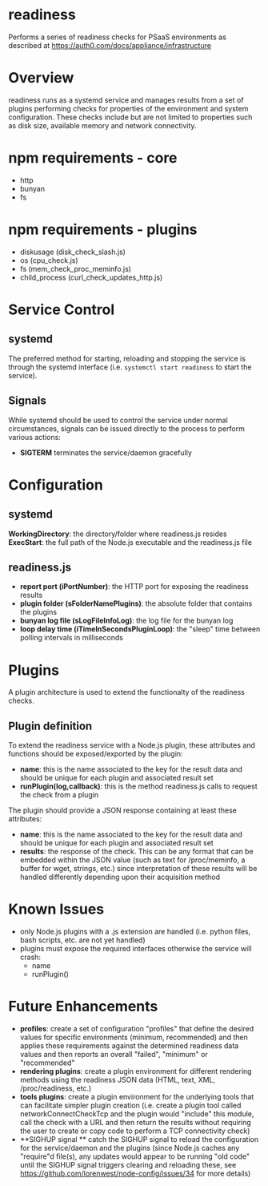 # readiness
Performs a series of readiness checks for PSaaS environments as described at https://auth0.com/docs/appliance/infrastructure

# Overview
readiness runs as a systemd service and manages results from a set of plugins performing
checks for properties of the environment and system configuration. These checks include
but are not limited to properties such as disk size, available memory and network
connectivity.

# npm requirements - core
* http
* bunyan
* fs

# npm requirements - plugins
* diskusage (disk_check_slash.js)
* os (cpu_check.js)
* fs (mem_check_proc_meminfo.js)
* child_process (curl_check_updates_http.js)

# Service Control
## systemd
The preferred method for starting, reloading and stopping the service is through
the systemd interface (i.e. `systemctl start readiness` to start the service).

## Signals
While systemd should be used to control the service under normal circumstances,
signals can be issued directly to the process to perform various actions:
* **SIGTERM** terminates the service/daemon gracefully

# Configuration

## systemd
**WorkingDirectory**: the directory/folder where readiness.js resides
**ExecStart**: the full path of the Node.js executable and the readiness.js file

## readiness.js
* **report port (iPortNumber)**: the HTTP port for exposing the readiness results
* **plugin folder (sFolderNamePlugins)**: the absolute folder that contains the plugins
* **bunyan log file (sLogFileInfoLog)**: the log file for the bunyan log
* **loop delay time (iTimeInSecondsPluginLoop)**: the "sleep" time between polling intervals in milliseconds

# Plugins
A plugin architecture is used to extend the functionalty of the readiness checks.

## Plugin definition
To extend the readiness service with a Node.js plugin, these attributes and functions
should be exposed/exported by the plugin:
* **name**: this is the name associated to the key for the result data and should be unique
  for each plugin and associated result set
* **runPlugin(log,callback)**: this is the method readiness.js calls to request the
  check from a plugin

The plugin should provide a JSON response containing at least these attributes:
* **name**: this is the name associated to the key for the result data and should be unique
  for each plugin and associated result set
* **results**: the response of the check. This can be any format that can be embedded within
  the JSON value (such as text for /proc/meminfo, a buffer for wget, strings, etc.) since
  interpretation of these results will be handled differently depending upon their acquisition method

# Known Issues
* only Node.js plugins with a .js extension are handled (i.e. python files, bash
  scripts, etc. are not yet handled)
* plugins must expose the required interfaces otherwise the service will crash:
  * name
  * runPlugin()

# Future Enhancements
* **profiles**: create a set of configuration "profiles" that define the desired
  values for specific environments (minimum, recommended) and then
  applies these requirements against the determined readiness data
  values and then reports an overall "failed", "minimum" or
  "recommended"
* **rendering plugins**: create a plugin environment for different rendering methods
  using the readiness JSON data (HTML, text, XML, /proc/readiness, etc.)
* **tools plugins**: create a plugin environment for the underlying tools that can
  facilitate simpler plugin creation (i.e. create a plugin tool
  called networkConnectCheckTcp and the plugin would "include"
  this module, call the check with a URL and then return the results
  without requiring the user to create or copy code to perform a
  TCP connectivity check)
* **SIGHUP signal ** catch the SIGHUP signal to reload the configuration for the service/daemon
  and the plugins (since Node.js caches any "require"d file(s), any updates would appear
  to be running "old code" until the SIGHUP signal triggers clearing and reloading these,
  see https://github.com/lorenwest/node-config/issues/34 for more details)

